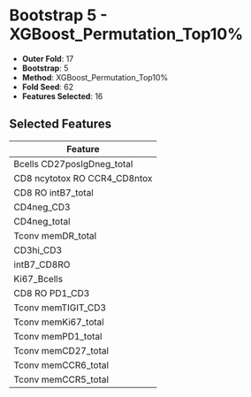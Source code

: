 # Bootstrap 5 - XGBoost_Permutation_Top10%

- **Outer Fold**: 17
- **Bootstrap**: 5
- **Method**: XGBoost_Permutation_Top10%
- **Fold Seed**: 62
- **Features Selected**: 16

## Selected Features

| Feature |
|---------|
| Bcells CD27posIgDneg_total |
| CD8 ncytotox RO CCR4_CD8ntox |
| CD8 RO intB7_total |
| CD4neg_CD3 |
| CD4neg_total |
| Tconv memDR_total |
| CD3hi_CD3 |
| intB7_CD8RO |
| Ki67_Bcells |
| CD8 RO PD1_CD3 |
| Tconv memTIGIT_CD3 |
| Tconv memKi67_total |
| Tconv memPD1_total |
| Tconv memCD27_total |
| Tconv memCCR6_total |
| Tconv memCCR5_total |
